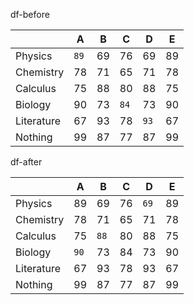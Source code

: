 <div class="df">
<div class="df_before" markdown="1">
<p class="table_caption">df-before</p>

|            |   A |   B |   C |   D |   E |
|------------|-----|-----|-----|-----|-----|
| Physics    |  `89` |  69 |  76 |  69 |  89 |
| Chemistry  |  78 |  71 |  65 |  71 |  78 |
| Calculus   |  75 |  88 |  80 |  88 |  75 |
| Biology    |  90 |  73 |  `84` |  73 |  90 |
| Literature |  67 |  93 |  78 |  `93` |  67 |
| Nothing    |  99 |  87 |  77 |  87 |  99 |

</div>

<div class="df_after" markdown="1">
<p class="table_caption">df-after</p>

|            |   A |   B |   C |   D |   E |
|------------|-----|-----|-----|-----|-----|
| Physics    |  89 |  69 |  76 |  `69` |  89 |
| Chemistry  |  78 |  71 |  65 |  71 |  78 |
| Calculus   |  75 |  `88` |  80 |  88 |  75 |
| Biology    |  `90` |  73 |  84 |  73 |  90 |
| Literature |  67 |  93 |  78 |  93 |  67 |
| Nothing    |  99 |  87 |  77 |  87 |  99 |

</div>
</div>